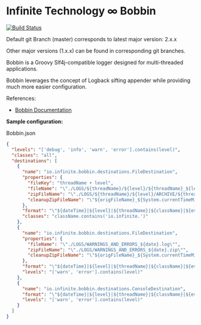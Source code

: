 # Infinite Technology ∞ Bobbin

[![Build Status](https://travis-ci.com/INFINITE-TECHNOLOGY/BOBBIN.svg?branch=master)](https://travis-ci.com/INFINITE-TECHNOLOGY/BOBBIN)

Default git Branch (master) corresponds to latest major version: 2.x.x

Other major versions (1.x.x) can be found in corresponding git branches.

Bobbin is a Groovy Slf4j-compatible logger designed for multi-threaded applications.

Bobbin leverages the concept of Logback sifting appender while providing much more easier configuration.

References:
* [Bobbin Documentation](https://github.com/INFINITE-TECHNOLOGY/BOBBIN/wiki)

**Sample configuration:**

Bobbin.json

```json
{
  "levels": "['debug', 'info', 'warn', 'error'].contains(level)",
  "classes": "all",
  "destinations": [
    {
      "name": "io.infinite.bobbin.destinations.FileDestination",
      "properties": {
        "fileKey": "threadName + level",
        "fileName": "\"./LOGS/${threadName}/${level}/${threadName}_${level}_${date}.log\"",
        "zipFileName": "\"./LOGS/${threadName}/${level}/ARCHIVE/${threadName}_${level}_${date}.zip\"",
        "cleanupZipFileName": "\"${origFileName}_${System.currentTimeMillis().toString()}.zip\""
      },
      "format": "\"${dateTime}|${level}|${threadName}|${className}|${event.message}\\n\"",
      "classes": "className.contains('io.infinite.')"
    },
    {
      "name": "io.infinite.bobbin.destinations.FileDestination",
      "properties": {
        "fileName": "\"./LOGS/WARNINGS_AND_ERRORS_${date}.log\"",
        "zipFileName": "\"./LOGS/WARNINGS_AND_ERRORS_${date}.zip\"",
        "cleanupZipFileName": "\"${origFileName}_${System.currentTimeMillis().toString()}.zip\""
      },
      "format": "\"${dateTime}|${level}|${threadName}|${className}|${event.message}\\n\"",
      "levels": "['warn', 'error'].contains(level)"
    },
    {
      "name": "io.infinite.bobbin.destinations.ConsoleDestination",
      "format": "\"${dateTime}|${level}|${threadName}|${className}|${event.message}\\n\"",
      "levels": "['warn', 'error'].contains(level)"
    }
  ]
}
```
